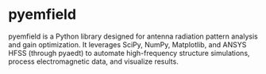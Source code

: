 # pyemfield
 pyemfield is a Python library designed for antenna radiation pattern analysis and gain optimization. It leverages SciPy, NumPy, Matplotlib, and ANSYS HFSS (through pyaedt) to automate high-frequency structure simulations, process electromagnetic data, and visualize results.
